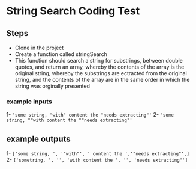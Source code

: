 # String Search Coding Test

## Steps

- Clone in the project
- Create a function called stringSearch
- This function should search a string for substrings, between double quotes, and return an array, whereby the contents of the array is the original string, whereby the substrings are ectracted from the original string, and the contents of the array are in the same order in which the string was orginally presented

### example inputs

1- ``'some string, "with" content the "needs extracting"'``
2- ``'some string, ""with content the ""needs extracting"'``

## example outputs

1- ``['some string, ', '"with"', ' content the ','"needs extracting"',]``
2- ``['sometring, ', '', 'with content the ', '', 'needs extracting"']``

